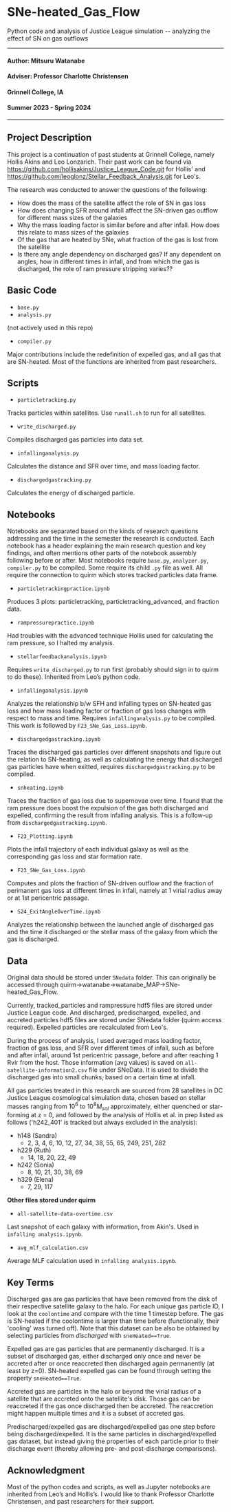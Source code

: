 # SNe-heated_Gas_Flow
Python code and analysis of Justice League simulation -- analyzing the effect of SN on gas outflows

---
#### Author: Mitsuru Watanabe

#### Adviser: Professor Charlotte Christensen

#### Grinnell College, IA

#### Summer 2023 - Spring 2024

---

## Project Description
This project is a continuation of past students at Grinnell College, namely Hollis Akins and Leo Lonzarich. Their past work can be found via https://github.com/hollisakins/Justice_League_Code.git for Hollis' and https://github.com/leoglonz/Stellar_Feedback_Analysis.git for Leo's.
    
The research was conducted to answer the questions of the following:
- How does the mass of the satellite affect the role of SN in gas loss
- How does changing SFR around infall affect the SN-driven gas outflow for different mass sizes of the galaxies
- Why the mass loading factor is similar before and after infall. How does this relate to mass sizes of the galaxies
- Of the gas that are heated by SNe, what fraction of the gas is lost from the satellite
- Is there any angle dependency on discharged gas? If any dependent on angles, how in different times in infall, and from which the gas is discharged, the role of ram pressure stripping varies??

    
## Basic Code
* `base.py`
* `analysis.py`

(not actively used in this repo)
* `compiler.py`

Major contributions include the redefinition of expelled gas, and all gas that are SN-heated. Most of the functions are inherited from past researchers.


## Scripts
* `particletracking.py`

Tracks particles within satellites. Use `runall.sh` to run for all satellites.
* `write_discharged.py`

Compiles discharged gas particles into data set.
* `infallinganalysis.py`

Calculates the distance and SFR over time, and mass loading factor.
* `dischargedgastracking.py`

Calculates the energy of discharged particle.

    
## Notebooks
Notebooks are separated based on the kinds of research questions addressing and the time in the semester the research is conducted. Each notebook has a header explaining the main research question and key findings, and often mentions other parts of the notebook assembly following before or after. Most notebooks require `base.py`, `analyzer.py`, `compiler.py` to be compiled. Some require its child `.py` file as well. All require the connection to quirm which stores tracked particles data frame.

* `particletrackingpractice.ipynb`

Produces 3 plots: particletracking, particletracking_advanced, and fraction data.
* `rampressurepractice.ipynb`

Had troubles with the advanced technique Hollis used for calculating the ram pressure, so I halted my analysis.
* `stellarfeedbackanalysis.ipynb`

Requires `write_discharged.py` to run first (probably should sign in to quirm to do these). Inherited from Leo’s python code. 
* `infallinganalysis.ipynb`

Analyzes the relationship b/w SFH and infalling types on SN-heated gas loss and how mass loading factor or fraction of gas loss changes with respect to mass and time. Requires `infallinganalysis.py` to be compiled. This work is followed by `F23_SNe_Gas_Loss.ipynb`.
* `dischargedgastracking.ipynb`

Traces the discharged gas particles over different snapshots and figure out the relation to SN-heating, as well as calculating the energy that discharged gas particles have when exitted, requires `dischargedgastracking.py` to be compiled.
* `snheating.ipynb`

Traces the fraction of gas loss due to supernovae over time. I found that the ram pressure does boost the expulsion of the gas both discharged and expelled, confirming the result from infalling analysis. This is a follow-up from `dischargedgastracking.ipynb`. 
* `F23_Plotting.ipynb`

Plots the infall trajectory of each individual galaxy as well as the corresponding gas loss and star formation rate.
* `F23_SNe_Gas_Loss.ipynb`

Computes and plots the fraction of SN-driven outflow and the fraction of perimanent gas loss at different times in infall, namely at 1 virial radius away or at 1st pericentric passage.
* `S24_ExitAngleOverTime.ipynb`

Analyzes the relationship between the launched angle of discharged gas and the time it discharged or the stellar mass of the galaxy from which the gas is discharged.


## Data
Original data should be stored under `SNedata` folder. This can originally be accessed through quirm->watanabe->watanabe_MAP->SNe-heated_Gas_Flow.

Currently, tracked_particles and rampressure hdf5 files are stored under Justice League code. And discharged, predischarged, expelled, and accreted particles hdf5 files are stored under SNedata folder (quirm access required). Expelled particles are recalculated from Leo's.
    
During the process of analysis, I used averaged mass loading factor, fraction of gas loss, and SFR over different times of infall, such as before and after infall, around 1st pericentric passage, before and after reaching 1 Rvir from the host. Those information (avg values) is saved on `all-satellite-information2.csv` file under SNeData. It is used to divide the discharged gas into small chunks, based on a certain time at infall.

All gas particles treated in this research are sourced from 28 satellites in DC Justice League cosmological simulation data, chosen based on stellar masses ranging from $10^6$ to $10^8 M_{sol}$ approximately, either quenched or star-forming at z = 0, and followed by the analysis of Hollis et al. in prep listed as follows ('h242_401' is tracked but always excluded in the analysis):
* h148 (Sandra)
    - 2, 3, 4, 6, 10, 12, 27, 34, 38, 55, 65, 249, 251, 282
* h229 (Ruth)
    - 14, 18, 20, 22, 49
* h242 (Sonia)
    - 8, 10, 21, 30, 38, 69
* h329 (Elena)
    - 7, 29, 117

**Other files stored under quirm**
* `all-satellite-data-overtime.csv`

Last snapshot of each galaxy with information, from Akin's. Used in `infalling analysis.ipynb`.
* `avg_mlf_calculation.csv`

Average MLF calculation used in `infalling analysis.ipynb`.

    
## Key Terms
Discharged gas are gas particles that have been removed from the disk of their respective satellite galaxy to the halo. For each unique gas particle ID, I look at the `coolontime` and compare with the time 1 timestep before. The gas is SN-heated if the coolontime is larger than time before (functionally, their 'cooling' was turned off). Note that this dataset can be also be obtained by selecting particles from *discharged* with `sneHeated==True`.

Expelled gas are gas particles that are permanently discharged. It is a subset of discharged gas, either discharged only once and never be accreted after or once reaccreted then discharged again permanently (at least by z=0). SN-heated expelled gas can be found through setting the property `sneHeated==True`.

Accreted gas are particles in the halo or beyond the virial radius of a satellite that are accreted onto the satellite's disk. Those gas can be reaccreted if the gas once discharged then be accreted. The reaccretion might happen multiple times and it is a subset of accreted gas. 

Predischarged/expelled gas are discharged/expelled gas one step before being discharged/expelled. It is the same particles in discharged/expelled gas dataset, but instead giving the properties of each particle prior to their discharge event (thereby allowing pre- and post-discharge comparisons).


## Acknowledgment
Most of the python codes and scripts, as well as Jupyter notebooks are inherited from Leo’s and Hollis’s. I would like to thank Professor Charlotte Christensen, and past researchers for their support.

